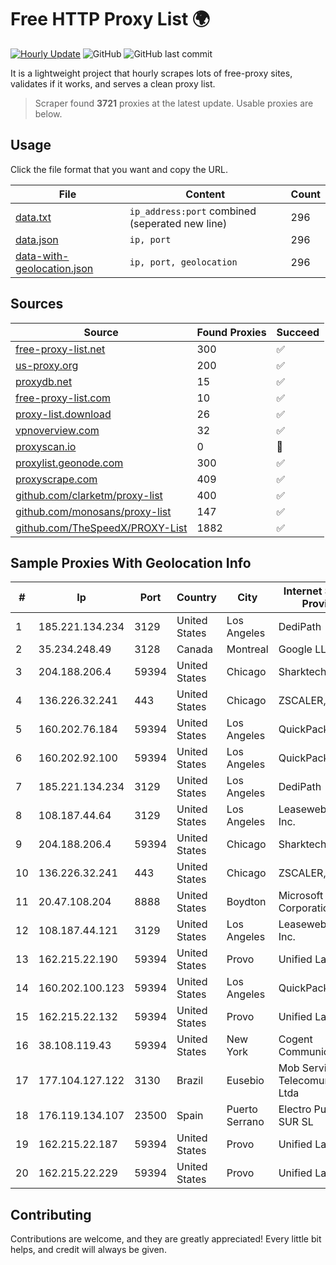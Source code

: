 
# Free HTTP Proxy List 🌍

[![Hourly Update](https://github.com/mertguvencli/http-proxy-list/actions/workflows/main.yml/badge.svg?branch=main)](https://github.com/mertguvencli/http-proxy-list/actions/workflows/main.yml)
![GitHub](https://img.shields.io/github/license/mertguvencli/http-proxy-list)
![GitHub last commit](https://img.shields.io/github/last-commit/mertguvencli/http-proxy-list)

It is a lightweight project that hourly scrapes lots of free-proxy sites, validates if it works, and serves a clean proxy list.


> Scraper found **3721** proxies at the latest update. Usable proxies are below.

## Usage

Click the file format that you want and copy the URL.


|File|Content|Count|
|----|-------|-----|
|[data.txt](https://raw.githubusercontent.com/mertguvencli/http-proxy-list/main/proxy-list/data.txt)|`ip_address:port` combined (seperated new line)|296|
|[data.json](https://raw.githubusercontent.com/mertguvencli/http-proxy-list/main/proxy-list/data.json)|`ip, port`|296|
|[data-with-geolocation.json](https://raw.githubusercontent.com/mertguvencli/http-proxy-list/main/proxy-list/data-with-geolocation.json)|`ip, port, geolocation`|296|

## Sources

|Source|Found Proxies|Succeed|
|------|-------------|-------|
|[free-proxy-list.net](https://free-proxy-list.net)|300|✅|
|[us-proxy.org](https://www.us-proxy.org)|200|✅|
|[proxydb.net](http://proxydb.net)|15|✅|
|[free-proxy-list.com](https://free-proxy-list.com/?page=&port=&type%5B%5D=http&type%5B%5D=https&up_time=0&search=Search)|10|✅|
|[proxy-list.download](https://www.proxy-list.download/HTTP)|26|✅|
|[vpnoverview.com](https://vpnoverview.com/privacy/anonymous-browsing/free-proxy-servers)|32|✅|
|[proxyscan.io](https://www.proxyscan.io)|0|🚫|
|[proxylist.geonode.com](https://proxylist.geonode.com/api/proxy-list?limit=300&page=1&sort_by=lastChecked&sort_type=desc&protocols=http,https)|300|✅|
|[proxyscrape.com](https://api.proxyscrape.com/v2/?request=displayproxies&protocol=http&timeout=10000&country=all&ssl=all&anonymity=all)|409|✅|
|[github.com/clarketm/proxy-list](https://raw.githubusercontent.com/clarketm/proxy-list/master/proxy-list-raw.txt)|400|✅|
|[github.com/monosans/proxy-list](https://raw.githubusercontent.com/monosans/proxy-list/main/proxies/http.txt)|147|✅|
|[github.com/TheSpeedX/PROXY-List](https://raw.githubusercontent.com/TheSpeedX/PROXY-List/master/http.txt)|1882|✅|


## Sample Proxies With Geolocation Info

|#|Ip|Port|Country|City|Internet Service Provider|
|-|--|----|-------|----|-------------------------|
|1|185.221.134.234|3129|United States|Los Angeles|DediPath|
|2|35.234.248.49|3128|Canada|Montreal|Google LLC|
|3|204.188.206.4|59394|United States|Chicago|Sharktech|
|4|136.226.32.241|443|United States|Chicago|ZSCALER, INC.|
|5|160.202.76.184|59394|United States|Los Angeles|QuickPacket, LLC|
|6|160.202.92.100|59394|United States|Los Angeles|QuickPacket, LLC|
|7|185.221.134.234|3129|United States|Los Angeles|DediPath|
|8|108.187.44.64|3129|United States|Los Angeles|Leaseweb USA, Inc.|
|9|204.188.206.4|59394|United States|Chicago|Sharktech|
|10|136.226.32.241|443|United States|Chicago|ZSCALER, INC.|
|11|20.47.108.204|8888|United States|Boydton|Microsoft Corporation|
|12|108.187.44.121|3129|United States|Los Angeles|Leaseweb USA, Inc.|
|13|162.215.22.190|59394|United States|Provo|Unified Layer|
|14|160.202.100.123|59394|United States|Los Angeles|QuickPacket, LLC|
|15|162.215.22.132|59394|United States|Provo|Unified Layer|
|16|38.108.119.43|59394|United States|New York|Cogent Communications|
|17|177.104.127.122|3130|Brazil|Eusebio|Mob Servicos de Telecomunicacoes Ltda|
|18|176.119.134.107|23500|Spain|Puerto Serrano|Electro Puerto SUR SL|
|19|162.215.22.187|59394|United States|Provo|Unified Layer|
|20|162.215.22.229|59394|United States|Provo|Unified Layer|



## Contributing

Contributions are welcome, and they are greatly appreciated! Every
little bit helps, and credit will always be given.


